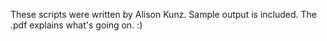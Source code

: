 These scripts were written by Alison Kunz.  Sample output is included.
The .pdf explains what's going on. :)
